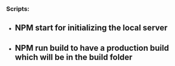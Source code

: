 ### Scripts:
- ## NPM start for initializing the local server
- ## NPM run build to have a production build which will be in the build folder